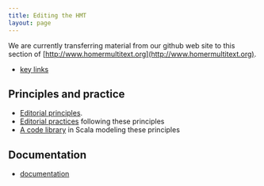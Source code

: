 ```yaml
---
title: Editing the HMT
layout: page
---
```


We are currently transferring material from our github web site to this section of [http://www.homermultitext.org](http://www.homermultitext.org).


- [key links](links)


## Principles and practice



-   [Editorial principles](hmt-editing-principles/).
-   [Editorial practices](hmt-editors-guide/) following these principles
-   [A code library](hmt-textmodel/) in  Scala modeling these principles


## Documentation


- [documentation](docs/)
